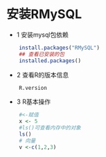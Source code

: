 # 安装RMySQL

* 1 安装mysql包依赖
```r
    install.packages("RMySQL")
    ## 查看已安装的包
    installed.packages()
```
* 2 查看R的版本信息
```r
    R.version
```
* 3 R基本操作
```r
    #<-赋值
    x <- 5
    #ls()可查看内存中的对象
    ls()
    # 向量
    v <-c(1,2,3)
```